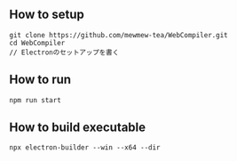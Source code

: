
## How to setup

```
git clone https://github.com/mewmew-tea/WebCompiler.git
cd WebCompiler
// Electronのセットアップを書く
```

## How to run

```
npm run start
```

## How to build executable

```
npx electron-builder --win --x64 --dir
```
